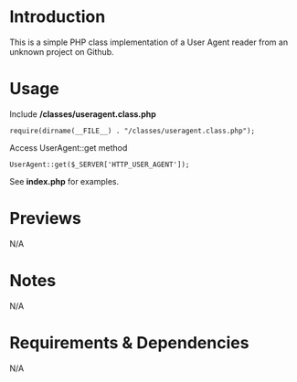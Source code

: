 # Introduction
This is a simple PHP class implementation of a User Agent reader from an unknown project on Github.

# Usage
Include **/classes/useragent.class.php**
```
require(dirname(__FILE__) . "/classes/useragent.class.php");
```

Access UserAgent::get method
```
UserAgent::get($_SERVER['HTTP_USER_AGENT']);
```

See **index.php** for examples.

# Previews
N/A

# Notes
N/A

# Requirements & Dependencies
N/A
